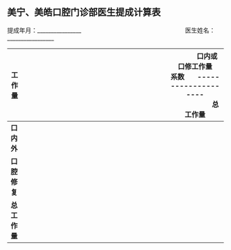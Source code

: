 美宁、美皓口腔门诊部医生提成计算表
----

提成年月：________________     &emsp;&emsp;&emsp;&emsp;&emsp;&emsp;&emsp;&emsp;&emsp;&emsp;&emsp;&emsp;&emsp;&emsp;&emsp;&emsp;&emsp;医生姓名：_________________

|**工作量**|  &emsp;      |    &emsp;&emsp;&emsp;&emsp;&emsp;    |    &emsp;&emsp;&emsp;    |        | &nbsp;&nbsp;&nbsp;&nbsp;&nbsp;&nbsp;&nbsp;&nbsp;&nbsp;&nbsp;&nbsp;&nbsp;&nbsp;口内或口修工作量<br />**系数**   &nbsp;&nbsp;&nbsp;&nbsp;&nbsp;&nbsp;-------------------- <br /> &nbsp;&nbsp;&nbsp;&nbsp;&nbsp;&nbsp;&nbsp;&nbsp;&nbsp;&nbsp;&nbsp;&nbsp;&nbsp;&nbsp;&nbsp;&nbsp;&nbsp;&nbsp;&nbsp;&nbsp;&nbsp;&nbsp;总工作量|
|-------|------------|---------|---------|-----------|---------|
| **口内外** |  &emsp; |   | &emsp;  | &emsp;&emsp;&emsp;&emsp; |         |
| **口腔修复** |&emsp;&emsp;&emsp; |  &emsp;&emsp; |   |   |       |
| **总工作量** | &emsp;&emsp;&emsp;&emsp;&emsp;| &emsp;  | &emsp;  |  &emsp; |   &emsp;&emsp;&emsp;    |


